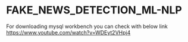 # FAKE_NEWS_DETECTION_ML-NLP
For downloading mysql workbench you can check with below link
https://www.youtube.com/watch?v=WDEyt2VHpj4

